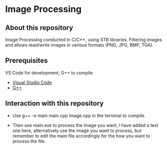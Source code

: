 # Image Processing

## About this repository
Image Processing conducted in C/C++, using STB libraries. Filtering images and allows read/write images in various formats (PNG, JPG, BMP, TGA). 

## Prerequisites
VS Code for development, G++ to complie
- [Visual Studio Code](https://code.visualstudio.com/download)
- [G++](https://www.youtube.com/watch?v=8CNRX1Bk5sY)

## Interaction with this repository
- Use g++ -o main main.cpp Image.cpp in the terminal to compile.

- Then use main.exe to process the Image you want, I have added a test one here, alternatively use the image you want to process, but remember to edit the main file accordingly for the how you want to process the file.
